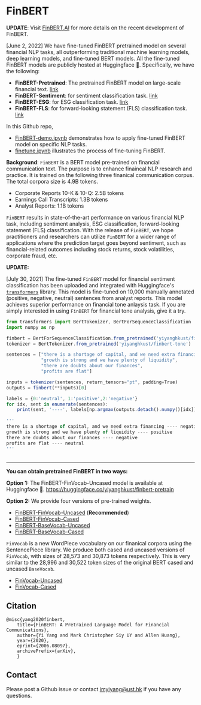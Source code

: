 # FinBERT

**UPDATE**: Visit [FinBERT.AI](https://finbert.ai/) for more details on the recent development of FinBERT.

[June 2, 2022] We have fine-tuned FinBERT pretrained model on several financial NLP tasks, all outperforming traditional machine learning models, deep learning models, and fine-tuned BERT models. All the fine-tuned FinBERT models are publicly hosted at Huggingface 🤗. Specifically, we have the following:

- **FinBERT-Pretrained**: The pretrained FinBERT model on large-scale financial text. [link](https://huggingface.co/yiyanghkust/finbert-pretrain)
- **FinBERT-Sentiment**: for sentiment classification task. [link](https://huggingface.co/yiyanghkust/finbert-tone)
- **FinBERT-ESG**: for ESG classification task. [link](https://huggingface.co/yiyanghkust/finbert-esg)
- **FinBERT-FLS**: for forward-looking statement (FLS) classification task. [link](https://huggingface.co/yiyanghkust/finbert-fls)

In this Github repo, 
- [FinBERT-demo.ipynb](https://github.com/yya518/FinBERT/blob/master/FinBERT-demo.ipynb) demonstrates how to apply fine-tuned FinBERT model on specific NLP tasks. 
- [finetune.ipynb](https://github.com/yya518/FinBERT/blob/master/finetune.ipynb) illustrates the process of fine-tuning FinBERT.

**Background**: `FinBERT` is a BERT model pre-trained on financial communication text. The purpose is to enhance finaincal NLP research and practice. It is trained on the following three finanical communication corpus. The total corpora size is 4.9B tokens.

* Corporate Reports 10-K & 10-Q: 2.5B tokens 
* Earnings Call Transcripts: 1.3B tokens
* Analyst Reports: 1.1B tokens

`FinBERT` results in state-of-the-art performance on various financial NLP task, including sentiment analysis, ESG classification, forward-looking statement (FLS) classification. With the release of `FinBERT`, we hope practitioners and researchers can utilize `FinBERT` for a wider range of applications where the prediction target goes beyond sentiment, such as financial-related outcomes including stock returns, stock volatilities, corporate fraud, etc.


**UPDATE:**

[July 30, 2021] The fine-tuned `FinBERT` model for financial sentiment classification has been uploaded and integrated with Huggingface's [`transformers`](https://huggingface.co/transformers/) library. This model is fine-tuned on 10,000 manually annotated (positive, negative, neutral) sentences from analyst reports. This model achieves superior performance on financial tone anlaysis task. If you are simply interested in using `FinBERT` for financial tone analysis, give it a try.

```javascript
from transformers import BertTokenizer, BertForSequenceClassification
import numpy as np

finbert = BertForSequenceClassification.from_pretrained('yiyanghkust/finbert-tone',num_labels=3)
tokenizer = BertTokenizer.from_pretrained('yiyanghkust/finbert-tone')

sentences = ["there is a shortage of capital, and we need extra financing", 
             "growth is strong and we have plenty of liquidity", 
             "there are doubts about our finances", 
             "profits are flat"]

inputs = tokenizer(sentences, return_tensors="pt", padding=True)
outputs = finbert(**inputs)[0]

labels = {0:'neutral', 1:'positive',2:'negative'}
for idx, sent in enumerate(sentences):
    print(sent, '----', labels[np.argmax(outputs.detach().numpy()[idx])])
    
'''
there is a shortage of capital, and we need extra financing ---- negative
growth is strong and we have plenty of liquidity ---- positive
there are doubts about our finances ---- negative
profits are flat ---- neutral
'''
    
```

***


**You can obtain pretrained FinBERT in two ways:**

**Option 1:** The FinBERT-FinVocab-Uncased model is available at Huggingface 🤗. https://huggingface.co/yiyanghkust/finbert-pretrain


**Option 2:**
We provide four versions of pre-trained weights. 
- [FinBERT-FinVocab-Uncased](https://gohkust-my.sharepoint.com/:f:/g/personal/imyiyang_ust_hk/EksJcamJpclJlbMweFfB5DQB1XrsxURYN5GSqZw3jmSeSw?e=KAyhsX) (**Recommended**)
- [FinBERT-FinVocab-Cased](https://gohkust-my.sharepoint.com/:f:/g/personal/imyiyang_ust_hk/EgJZkmPlrdBLj6Kb4RXxwGwBymku6G-47QQrPYYDPJfr1Q?e=xA978z)
- [FinBERT-BaseVocab-Uncased](https://gohkust-my.sharepoint.com/:f:/g/personal/imyiyang_ust_hk/ErcYR77ZaxBAnQsmjIJF5joBapAf0HDaH0vWr_WXnoF1sA?e=oBTsSk)
- [FinBERT-BaseVocab-Cased](https://gohkust-my.sharepoint.com/:f:/g/personal/imyiyang_ust_hk/EtBK8m0MBC1Np5sAN-s5ZHsBW2dGCfBvoZtXyD_Xa9ywGw?e=h3veaz)

`FinVocab` is a new WordPiece vocabulary on our finanical corpora using the SentencePiece library. We produce both cased and uncased versions of `FinVocab`, with sizes of 28,573 and 30,873 tokens respectively. This is very similar to the 28,996 and 30,522 token sizes of the original BERT cased and uncased `BaseVocab`. 
- [FinVocab-Uncased](https://gohkust-my.sharepoint.com/:t:/g/personal/imyiyang_ust_hk/EX3C-KM9bTxOjdttsPslLZUBw_mh9Jdh8PB0WTv6b2tEIA?e=DYBVJY)
- [FinVocab-Cased](https://gohkust-my.sharepoint.com/:t:/g/personal/imyiyang_ust_hk/EchaAUzzYKhAidVhkqGp790BuA8UC5E9rTRhTmAnlGzZug?e=eniqml)

 

## Citation
    @misc{yang2020finbert,
        title={FinBERT: A Pretrained Language Model for Financial Communications},
        author={Yi Yang and Mark Christopher Siy UY and Allen Huang},
        year={2020},
        eprint={2006.08097},
        archivePrefix={arXiv},
        }

## Contact
Please post a Github issue or contact [imyiyang@ust.hk](imyiyang@ust.hk) if you have any questions.
